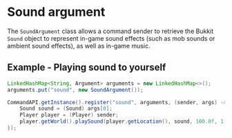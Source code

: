 # Sound argument

The `SoundArgument` class allows a command sender to retrieve the Bukkit `Sound` object to represent in-game sound effects (such as mob sounds or ambient sound effects), as well as in-game music.

## Example - Playing sound to yourself

```java
LinkedHashMap<String, Argument> arguments = new LinkedHashMap<>();
arguments.put("sound", new SoundArgument());

CommandAPI.getInstance().register("sound", arguments, (sender, args) -> {
    Sound sound = (Sound) args[0];
    Player player = (Player) sender;
    player.getWorld().playSound(player.getLocation(), sound, 100.0f, 1.0f);
});
```

